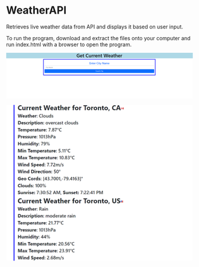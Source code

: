 # WeatherAPI
Retrieves live weather data from API and displays it based on user input.

To run the program, download and extract the files onto your computer and run index.html with a browser to open the program.

![](images/WeatherAPImain.PNG)

![](images/WeatherAPItoronto.PNG)
